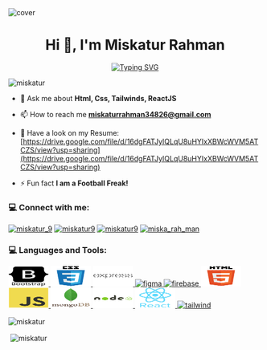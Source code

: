 <img src="https://i.ibb.co/hMfJxhH/Add-a-heading-1.png" alt="cover"/>

<h1 align="center">Hi 👋, I'm Miskatur Rahman</h1>
<p align="center"><a href="https://git.io/typing-svg"><img src="https://readme-typing-svg.demolab.com?font=Fira+Code&pause=1000&center=true&vCenter=true&width=550&lines=I'm+a+Frontend+Developer;I'm+a+MERN+Stack+Developer;" alt="Typing SVG" /></a></p>


<p align="left"> <img src="https://komarev.com/ghpvc/?username=miskatur&label=Profile%20views&color=0e75b6&style=flat" alt="miskatur" /> </p>

- 💬 Ask me about **Html, Css, Tailwinds, ReactJS**

- 📫 How to reach me **miskaturrahman34826@gmail.com**

- 📄 Have a look on my Resume: [https://drive.google.com/file/d/16dgFATJyIQLqU8uHYIxXBWcWVM5ATCZS/view?usp=sharing](https://drive.google.com/file/d/16dgFATJyIQLqU8uHYIxXBWcWVM5ATCZS/view?usp=sharing)

- ⚡ Fun fact **I am a Football Freak!**

<h3 align="left"> 💻 Connect with me:</h3>
<p align="left">
<a href="https://twitter.com/miskatur_9" target="blank"><img align="center" src="https://raw.githubusercontent.com/rahuldkjain/github-profile-readme-generator/master/src/images/icons/Social/twitter.svg" alt="miskatur_9" height="30" width="80" /></a>
<a href="https://linkedin.com/in/miskatur9" target="blank"><img align="center" src="https://raw.githubusercontent.com/rahuldkjain/github-profile-readme-generator/master/src/images/icons/Social/linked-in-alt.svg" alt="miskatur9" height="30" width="80" /></a>
<a href="https://fb.com/miskatur9" target="blank"><img align="center" src="https://raw.githubusercontent.com/rahuldkjain/github-profile-readme-generator/master/src/images/icons/Social/facebook.svg" alt="miskatur9" height="30" width="80" /></a>
<a href="https://instagram.com/miska_rah_man" target="blank"><img align="center" src="https://raw.githubusercontent.com/rahuldkjain/github-profile-readme-generator/master/src/images/icons/Social/instagram.svg" alt="miska_rah_man" height="30" width="80" /></a>
</p>




<h3 align="left"> 💻 Languages and Tools:</h3>
<p align="left"> <a href="https://getbootstrap.com" target="_blank" rel="noreferrer"> <img src="https://raw.githubusercontent.com/devicons/devicon/master/icons/bootstrap/bootstrap-plain-wordmark.svg" alt="bootstrap" width="80" height="40"/> </a> <a href="https://www.w3schools.com/css/" target="_blank" rel="noreferrer"> <img src="https://raw.githubusercontent.com/devicons/devicon/master/icons/css3/css3-original-wordmark.svg" alt="css3" width="80" height="40"/> </a> <a href="https://expressjs.com" target="_blank" rel="noreferrer"> <img src="https://raw.githubusercontent.com/devicons/devicon/master/icons/express/express-original-wordmark.svg" alt="express" width="80" height="40"/> </a> <a href="https://www.figma.com/" target="_blank" rel="noreferrer"> <img src="https://www.vectorlogo.zone/logos/figma/figma-icon.svg" alt="figma" width="80" height="40"/> </a> <a href="https://firebase.google.com/" target="_blank" rel="noreferrer"> <img src="https://www.vectorlogo.zone/logos/firebase/firebase-icon.svg" alt="firebase" width="80" height="40"/> </a> <a href="https://www.w3.org/html/" target="_blank" rel="noreferrer"> <img src="https://raw.githubusercontent.com/devicons/devicon/master/icons/html5/html5-original-wordmark.svg" alt="html5" width="80" height="40"/> </a> <a href="https://developer.mozilla.org/en-US/docs/Web/JavaScript" target="_blank" rel="noreferrer"> <img src="https://raw.githubusercontent.com/devicons/devicon/master/icons/javascript/javascript-original.svg" alt="javascript" width="80" height="40"/> </a> <a href="https://www.mongodb.com/" target="_blank" rel="noreferrer"> <img src="https://raw.githubusercontent.com/devicons/devicon/master/icons/mongodb/mongodb-original-wordmark.svg" alt="mongodb" width="80" height="40"/> </a> <a href="https://nodejs.org" target="_blank" rel="noreferrer"> <img src="https://raw.githubusercontent.com/devicons/devicon/master/icons/nodejs/nodejs-original-wordmark.svg" alt="nodejs" width="80" height="40"/> </a> <a href="https://reactjs.org/" target="_blank" rel="noreferrer"> <img src="https://raw.githubusercontent.com/devicons/devicon/master/icons/react/react-original-wordmark.svg" alt="react" width="80" height="40"/> </a> <a href="https://tailwindcss.com/" target="_blank" rel="noreferrer"> <img src="https://www.vectorlogo.zone/logos/tailwindcss/tailwindcss-icon.svg" alt="tailwind" width="80" height="40"/> </a> </p>

<p><img align="center" src="https://github-readme-stats.vercel.app/api/top-langs?username=miskatur&show_icons=true&locale=en&layout=compact" alt="miskatur" /></p>
<p>&nbsp;<img align="center" src="https://github-readme-stats.vercel.app/api?username=miskatur&show_icons=true&locale=en" alt="miskatur" /></p>

